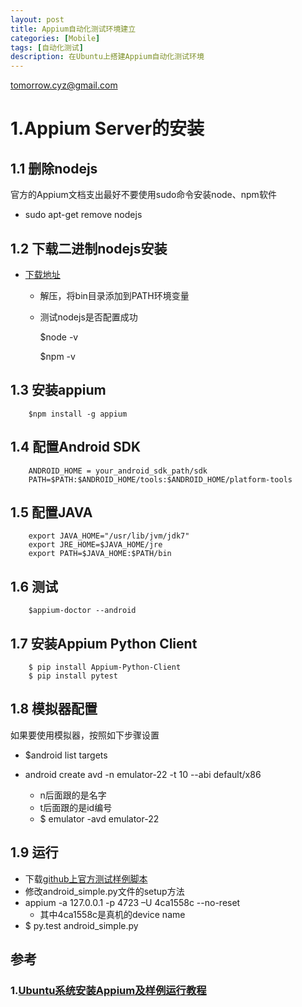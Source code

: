 ```yaml
---
layout: post
title: Appium自动化测试环境建立 
categories: [Mobile]
tags: [自动化测试]
description: 在Ubuntu上搭建Appium自动化测试环境
---
```


tomorrow.cyz@gmail.com

# 1.Appium Server的安装

## 1.1 删除nodejs
官方的Appium文档支出最好不要使用sudo命令安装node、npm软件
 
  * sudo apt-get remove nodejs

## 1.2 下载二进制nodejs安装
  * [下载地址](https://nodejs.org/download/release/v5.6.0/)
    - 解压，将bin目录添加到PATH环境变量
    - 测试nodejs是否配置成功
          
        $node -v

        $npm -v

## 1.3 安装appium
        
        $npm install -g appium

## 1.4 配置Android SDK
        
        ANDROID_HOME = your_android_sdk_path/sdk
        PATH=$PATH:$ANDROID_HOME/tools:$ANDROID_HOME/platform-tools

## 1.5 配置JAVA
        
        export JAVA_HOME="/usr/lib/jvm/jdk7"
        export JRE_HOME=$JAVA_HOME/jre
        export PATH=$JAVA_HOME:$PATH/bin

## 1.6 测试
        
        $appium-doctor --android

## 1.7 安装Appium Python Client
        
        $ pip install Appium-Python-Client
        $ pip install pytest

## 1.8 模拟器配置
如果要使用模拟器，按照如下步骤设置

* $android list targets

* android create avd -n emulator-22 -t 10 --abi default/x86 
    - n后面跟的是名字
    - t后面跟的是id编号
    - $ emulator -avd emulator-22

## 1.9 运行
* 下载[github上官方测试样例脚本](https://github.com/appium/sample-code)
* 修改android_simple.py文件的setup方法
* appium -a 127.0.0.1 -p 4723  –U  4ca1558c  --no-reset 
    - 其中4ca1558c是真机的device name
* $ py.test android_simple.py

## 参考
### 1.[Ubuntu系统安装Appium及样例运行教程](http://www.jianshu.com/p/c7e27e0aefa9)
        
